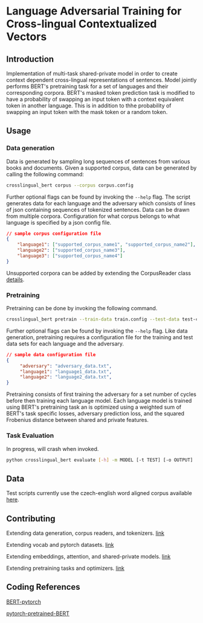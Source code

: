 # Language Adversarial Training for Cross-lingual Contextualized Vectors

## Introduction

Implementation of multi-task shared-private model in order to create context dependent cross-lingual representations of sentences.  Model jointly performs BERT's pretraining task for a set of languages and their corresponding corpora.  BERT's masked token prediction task is modified to have a probability of swapping an input token with a context equivalent token in another language.  This is in addition to thhe probability of swapping an input token with the mask token or a random token.

## Usage

### Data generation

Data is generated by sampling long sequences of sentences from various books and documents.  Given a supported corpus, data can be generated by calling the following command:

```bash
crosslingual_bert corpus --corpus corpus.config
```

Further optional flags can be found by invoking the ```--help``` flag. The script generates data for each language and the adversary which consists of lines of json containing sequences of tokenized sentences.  Data can be drawn from multiple corpora.  Configuration for what corpus belongs to what language is specified by a json config file.

```json
// sample corpus configuration file
{
	"language1": ["supported_corpus_name1", "supported_corpus_name2"],
	"language2": ["supported_corpus_name3"],
	"language3": ["supported_corpus_name4"]
}
```

Unsupported corpora can be added by extending the CorpusReader class [details](https://github.com/neonrights/Adversarial-Cross-Lingual-Context-Vectors/tree/adversarial/crosslingual_bert/corpus).

### Pretraining

Pretraining can be done by invoking the following command.

```bash
crosslingual_bert pretrain --train-data train.config --test-data test-config
```

Further optional flags can be found by invoking the ```--help``` flag. Like data generation, pretraining requires a configuration file for the training and test data sets for each language and the adversary.

```json
// sample data configuration file
{
     "adversary": "adversary_data.txt",
     "language1": "language1_data.txt",
     "language2": "language2_data.txt",
}
```

Pretraining consists of first training the adversary for a set number of cycles before then training each language model.  Each language model is trained using BERT's pretraining task an is optimized using a weighted sum of BERT's task specific losses, adversary prediction loss, and the squared Frobenius distance between shared and private features.

### Task Evaluation

In progress, will crash when invoked.

```bash
python crosslingual_bert evaluate [-h] -m MODEL [-t TEST] [-o OUTPUT]
```

## Data

Test scripts currently use the czech-english word aligned corpus available [here](https://lindat.mff.cuni.cz/repository/xmlui/handle/11234/1-1804).

## Contributing

Extending data generation, corpus readers, and tokenizers. [link](crosslingual_bert/corpus/README.md)

Extending vocab and pytorch datasets. [link](crosslingual_bert/dataset/README.md)

Extending embeddings, attention, and shared-private models. [link](crosslingual_bert/model/README.md)

Extending pretraining tasks and optimizers. [link](crosslingual_bert/trainer/README.md)

## Coding References
[BERT-pytorch](https://github.com/codertimo/BERT-pytorch)

[pytorch-pretrained-BERT](https://github.com/huggingface/pytorch-pretrained-BERT)

